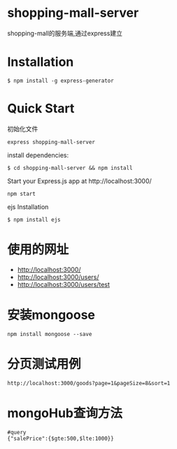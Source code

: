# shopping-mall-server
shopping-mall的服务端,通过express建立
# Installation
```
$ npm install -g express-generator
```
# Quick Start
初始化文件
```
express shopping-mall-server
```
install dependencies:
```
$ cd shopping-mall-server && npm install
```
Start your Express.js app at http://localhost:3000/
```
npm start
```
ejs Installation
```
$ npm install ejs
```
# 使用的网址
* [http://localhost:3000/](http://localhost:3000/)
* [http://localhost:3000/users/](http://localhost:3000/users/)
* [http://localhost:3000/users/test](http://localhost:3000/users/test)

# 安装mongoose
```
npm install mongoose --save
```
# 分页测试用例
```$xslt
http://localhost:3000/goods?page=1&pageSize=8&sort=1
```
# mongoHub查询方法
```$xslt
#query
{"salePrice":{$gte:500,$lte:1000}}
```